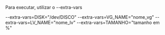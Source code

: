 Para executar, utilizar o --extra-vars

--extra-vars=DISK="/dev/DISCO"
--extra-vars=VG_NAME="nome_vg"
--extra-vars=LV_NAME="nome_lv"
--extra-vars=TAMANHO="tamanho em %"
